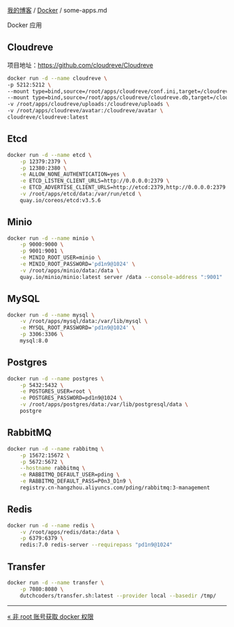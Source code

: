 [我的博客](../_index.md) / [Docker](_index.md) / some-apps.md

Docker 应用

## Cloudreve

项目地址：<https://github.com/cloudreve/Cloudreve>

```bash
docker run -d --name cloudreve \
-p 5212:5212 \
--mount type=bind,source=/root/apps/cloudreve/conf.ini,target=/cloudreve/conf.ini \
--mount type=bind,source=/root/apps/cloudreve/cloudreve.db,target=/cloudreve/cloudreve.db \
-v /root/apps/cloudreve/uploads:/cloudreve/uploads \
-v /root/apps/cloudreve/avatar:/cloudreve/avatar \
cloudreve/cloudreve:latest
```

## Etcd

```bash
docker run -d --name etcd \
    -p 12379:2379 \
    -p 12380:2380 \
    -e ALLOW_NONE_AUTHENTICATION=yes \
    -e ETCD_LISTEN_CLIENT_URLS=http://0.0.0.0:2379 \
    -e ETCD_ADVERTISE_CLIENT_URLS=http://etcd:2379,http://0.0.0.0:2379 \
    -v /root/apps/etcd/data:/var/run/etcd \
    quay.io/coreos/etcd:v3.5.6
```

## Minio

```bash
docker run -d --name minio \
    -p 9000:9000 \
    -p 9001:9001 \
    -e MINIO_ROOT_USER=minio \
    -e MINIO_ROOT_PASSWORD='pd1n9@1024' \
    -v /root/apps/minio/data:/data \
    quay.io/minio/minio:latest server /data --console-address ":9001"
```

## MySQL

```bash
docker run -d --name mysql \
	-v /root/apps/mysql/data:/var/lib/mysql \
	-e MYSQL_ROOT_PASSWORD='pd1n9@1024' \
	-p 3306:3306 \
	mysql:8.0
```

## Postgres

```bash
docker run -d --name postgres \
	-p 5432:5432 \
	-e POSTGRES_USER=root \
	-e POSTGRES_PASSWORD=pd1n9@1024 \
	-v /root/apps/postgres/data:/var/lib/postgresql/data \
	postgre
```

## RabbitMQ

```bash
docker run -d --name rabbitmq \
    -p 15672:15672 \
    -p 5672:5672 \
    --hostname rabbitmq \
    -e RABBITMQ_DEFAULT_USER=pding \
    -e RABBITMQ_DEFAULT_PASS=P0n3_D1n9 \
    registry.cn-hangzhou.aliyuncs.com/pding/rabbitmq:3-management
```

## Redis

```bash
docker run -d --name redis \
	-v /root/apps/redis/data:/data \
	-p 6379:6379 \
	redis:7.0 redis-server --requirepass "pd1n9@1024"
```

## Transfer

```bash
docker run -d --name transfer \
	-p 7080:8080 \
	dutchcoders/transfer.sh:latest --provider local --basedir /tmp/
```

---
[« 非 root 账号获取 docker 权限](non-root-account-get-docker-permission.md)
